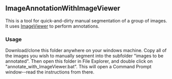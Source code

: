 ## ImageAnnotationWithImageViewer

This is a tool for quick-and-dirty manual segmentation of a group of images. It uses [ImageViewer](https://github.com/KitwareMedical/ImageViewer) to perform annotations.

### Usage

Download/clone this folder anywhere on your windows machine. Copy all of the images you wish to manually segment into the subfolder "images to be annotated". Then open this folder in File Explorer, and double click on "annotate_with_ImageViewer.bat". This will open a Command Prompt window--read the instructions from there.
